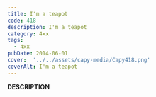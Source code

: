 ```yaml
---
title: I'm a teapot
code: 418
description: I'm a teapot
category: 4xx
tags:
  - 4xx
pubDate: 2014-06-01
cover:  '../../assets/capy-media/Capy418.png'
coverAlt: I'm a teapot
---
```


__DESCRIPTION__